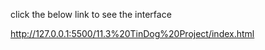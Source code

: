 click the below link to see the interface

http://127.0.0.1:5500/11.3%20TinDog%20Project/index.html
